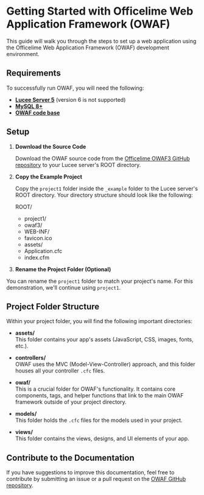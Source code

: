 # Getting Started with Officelime Web Application Framework (OWAF)

This guide will walk you through the steps to set up a web application using the Officelime Web Application Framework (OWAF) development environment.

## Requirements

To successfully run OWAF, you will need the following:

- **[Lucee Server 5](https://cdn.lucee.org/lucee-express-5.4.6.9.zip)** (version 6 is not supported)
- **[MySQL 8+](https://dev.mysql.com/downloads/installer/)**
- **[OWAF code base](https://github.com/officelimex/owaf3)**

## Setup

1. **Download the Source Code**

   Download the OWAF source code from the [Officelime OWAF3 GitHub repository](https://github.com/officelimex/owaf3) to your Lucee server's ROOT directory.

2. **Copy the Example Project**

   Copy the `project1` folder inside the `_example` folder to the Lucee server's ROOT directory. Your directory structure should look like the following:
  
    ROOT/
      - project1/
      - owaf3/
      - WEB-INF/
      - favicon.ico
      - assets/
      - Application.cfc
      - index.cfm

3. **Rename the Project Folder (Optional)**

You can rename the `project1` folder to match your project's name. For this demonstration, we'll continue using `project1`.

## Project Folder Structure

Within your project folder, you will find the following important directories:

- **assets/**  
This folder contains your app's assets (JavaScript, CSS, images, fonts, etc.).

- **controllers/**  
OWAF uses the MVC (Model-View-Controller) approach, and this folder houses all your controller `.cfc` files.

- **owaf/**  
This is a crucial folder for OWAF's functionality. It contains core components, tags, and helper functions that link to the main OWAF framework outside of your project directory.

- **models/**  
This folder holds the `.cfc` files for the models used in your project.

- **views/**  
This folder contains the views, designs, and UI elements of your app.

## Contribute to the Documentation

If you have suggestions to improve this documentation, feel free to contribute by submitting an issue or a pull request on the [OWAF GitHub repository](https://github.com/officelimex/owaf3).
